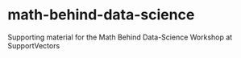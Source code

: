 # math-behind-data-science
Supporting material for the Math Behind Data-Science Workshop at SupportVectors

